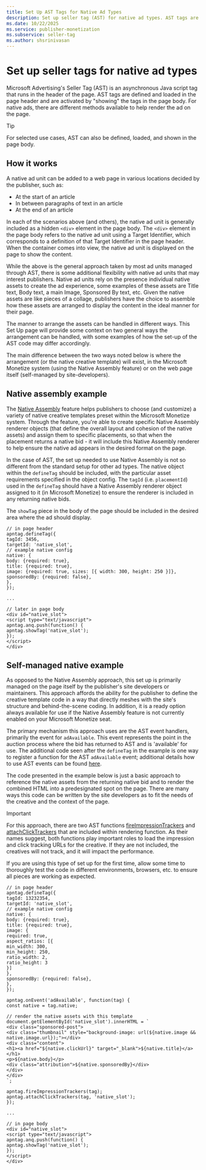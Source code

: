 ```yaml
---
title: Set Up AST Tags for Native Ad Types
description: Set up seller tag (AST) for native ad types. AST tags are defined and loaded in the page header and are activated by showing the tags in the page body.
ms.date: 10/22/2025
ms.service: publisher-monetization
ms.subservice: seller-tag
ms.author: shsrinivasan
---
```


# Set up seller tags for native ad types

Microsoft Advertising's Seller Tag (AST) is an asynchronous Java script tag that runs in the header of the page. AST tags are defined and loaded in the page header and are activated by "showing" the tags in the page body. For native ads, there are different methods available to help render the ad on the page.

> [!TIP]
> For selected use cases, AST can also be defined, loaded, and shown in the page body.

## How it works

A native ad unit can be added to a web page in various locations decided by the publisher, such as:

- At the start of an article
- In between paragraphs of text in an article
- At the end of an article

In each of the scenarios above (and others), the native ad unit is generally included as a hidden `<div>` element in the page body. The `<div>` element in the page body refers to the native ad unit using a Target Identifier, which corresponds to a definition of that Target Identifier in the page header. When the container comes into view, the native ad unit is displayed on the page to show the content.

While the above is the general approach taken by most ad units managed through AST, there is some additional flexibility with native ad units that may interest publishers. Native ad units rely on the presence individual native assets to create the ad experience, some examples of these assets are Title text, Body text, a main Image, Sponsored By text, etc. Given the native assets are like pieces of a collage, publishers have the choice to assemble how these assets are arranged to display the content in the ideal manner for their page.

The manner to arrange the assets can be handled in different ways. This Set Up page will provide some context on two general ways the arrangement can be handled, with some examples of how the set-up of the AST code may differ accordingly.

The main difference between the two ways noted below is where the arrangement (or the native creative template) will exist, in the Microsoft Monetize system (using the Native Assembly feature) or on the web page itself (self-managed by site-developers).

## Native assembly example

The [Native Assembly](../monetize/native-assembly.md) feature helps publishers to choose (and customize) a variety of native creative templates preset within the Microsoft Monetize system. Through the feature, you're able to create specific Native Assembly renderer objects (that define the overall layout and cohesion of the native assets) and assign them to specific placements, so that when the placement returns a native bid - it will include this Native Assembly renderer to help ensure the native ad appears in the desired format on the page.

In the case of AST, the set up needed to use Native Assembly is not so different from the standard setup for other ad types. The native object within the `defineTag` should be included, with the particular asset requirements specified in the object config. The `tagId` (i.e. `placementId`) used in the `defineTag` should have a Native Assembly renderer object assigned to it (in Microsoft Monetize) to ensure the renderer is included in any returning native bids.

The `showTag` piece in the body of the page should be included in the desired area where the ad should display.

```
// in page header
apntag.defineTag({
tagId: 3456,
targetId: 'native_slot',
// example native config
native: {
body: {required: true},
title: {required: true},
image: {required: true, sizes: [{ width: 300, height: 250 }]},
sponsoredBy: {required: false},
},
});

...

// later in page body
<div id="native_slot">
<script type="text/javascript">
apntag.anq.push(function() {
apntag.showTag('native_slot');
});
</script>
</div>
```

## Self-managed native example

As opposed to the Native Assembly approach, this set up is primarily managed on the page itself by the publisher's site developers or maintainers. This approach affords the ability for the publisher to define the creative template code in a way that directly meshes with the site's structure and behind-the-scene coding. In addition, it is a ready option always available for use if the Native Assembly feature is not currently enabled on your Microsoft Monetize seat.

The primary mechanism this approach uses are the AST event handlers, primarily the event for `adAvailable`. This event represents the point in the auction process where the bid has returned to AST and is 'available' for use. The additional code seen after the `defineTag` in the example is one way to register a function for the AST `adAvailable` event; additional details how to use AST events can be found [here](./on-event.md).

The code presented in the example below is just a basic approach to reference the native assets from the returning native bid and to render the combined HTML into a predesignated spot on the page. There are many ways this code can be written by the site developers as to fit the needs of the creative and the context of the page.

> [!IMPORTANT]
> For this approach, there are two AST functions [fireImpressionTrackers](./fire-impression-trackers.md) and [attachClickTrackers](./attach-click-trackers.md) that are included within rendering function. As their names suggest, both functions play important roles to load the impression and click tracking URLs for the creative. If they are not included, the creatives will not track, and it will impact the performance.

If you are using this type of set up for the first time, allow some time to thoroughly test the code in different environments, browsers, etc. to ensure all pieces are working as expected.

```
// in page header
apntag.defineTag({
tagId: 13232354,
targetId: 'native_slot',
// example native config
native: {
body: {required: true},
title: {required: true},
image: {
required: true,
aspect_ratios: [{
min_width: 300,
min_height: 250,
ratio_width: 2,
ratio_height: 3
}]
},
sponsoredBy: {required: false},
},
});

apntag.onEvent('adAvailable', function(tag) {
const native = tag.native;

// render the native assets with this template
document.getElementById('native_slot').innerHTML = `
<div class="sponsored-post">
<div class="thumbnail" style="background-image: url(${native.image && native.image.url});"></div>
<div class="content">
<h1><a href="${native.clickUrl}" target="_blank">${native.title}</a></h1>
<p>${native.body}</p>
<div class="attribution">${native.sponsoredBy}</div>
</div>
</div>
`;

apntag.fireImpressionTrackers(tag);
apntag.attachClickTrackers(tag, 'native_slot');
});

...

// in page body
<div id="native_slot">
<script type="text/javascript">
apntag.anq.push(function() {
apntag.showTag('native_slot');
});
</script>
</div>
```
